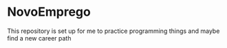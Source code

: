 NovoEmprego
===========

This repository is set up for me to practice programming things and maybe find a new career path